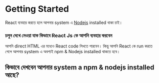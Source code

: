 # Getting Started

React ব্যবহার করতে হলে আপনার system এ [Nodejs](https://nodejs.org/en) installed থাকা চাই। 

### চলুন দেখে নেওয়া যাক কিভাবে React Js কে আপনি ব্যবহার করবেন

আপনি direct HTML এর মধ্যেও React code লিখতে পারবেন। কিন্তু আপনি React কে run করতে গেলে আপনার system এ অবশ্যই npm & Nodejs installed থাকতে হবে। 

কিভাবে দেখবেন আপনার system a npm & nodejs installed আছে?
- 
